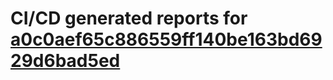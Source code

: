# CI/CD generated reports for [a0c0aef65c886559ff140be163bd6929d6bad5ed](https://github.com/hydephp/develop/commit/a0c0aef65c886559ff140be163bd6929d6bad5ed)
